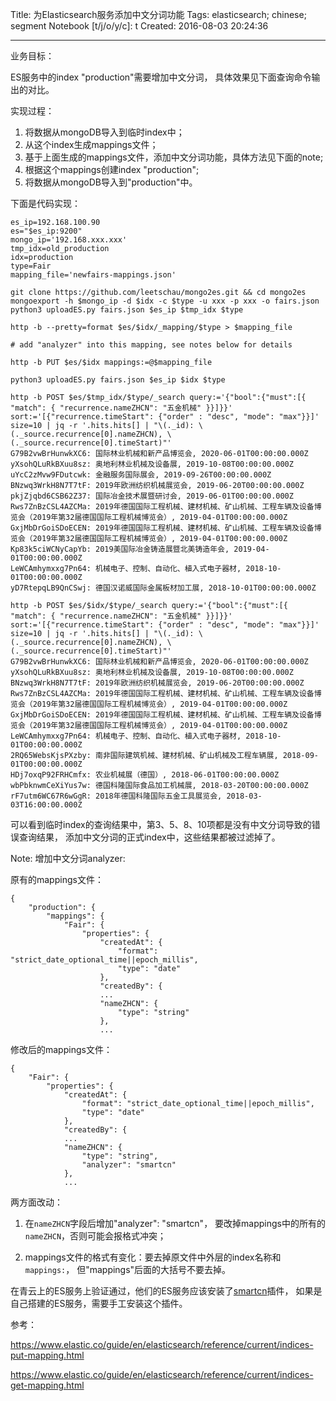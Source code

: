 Title: 为Elasticsearch服务添加中文分词功能
Tags: elasticsearch; chinese; segment
Notebook [t/j/o/y/c]: t
Created: 2016-08-03 20:24:36

------

业务目标：

ES服务中的index "production"需要增加中文分词，
具体效果见下面查询命令输出的对比。

实现过程：

1. 将数据从mongoDB导入到临时index中；
1. 从这个index生成mappings文件；
1. 基于上面生成的mappings文件，添加中文分词功能，具体方法见下面的note;
1. 根据这个mappings创建index "production";
1. 将数据从mongoDB导入到"production"中。

下面是代码实现：
```
es_ip=192.168.100.90
es="$es_ip:9200"
mongo_ip='192.168.xxx.xxx'
tmp_idx=old_production
idx=production
type=Fair
mapping_file='newfairs-mappings.json'

git clone https://github.com/leetschau/mongo2es.git && cd mongo2es
mongoexport -h $mongo_ip -d $idx -c $type -u xxx -p xxx -o fairs.json
python3 uploadES.py fairs.json $es_ip $tmp_idx $type

http -b --pretty=format $es/$idx/_mapping/$type > $mapping_file

# add "analyzer" into this mapping, see notes below for details

http -b PUT $es/$idx mappings:=@$mapping_file

python3 uploadES.py fairs.json $es_ip $idx $type

http -b POST $es/$tmp_idx/$type/_search query:='{"bool":{"must":[{ "match": { "recurrence.nameZHCN": "五金机械" }}]}}' sort:='[{"recurrence.timeStart": {"order" : "desc", "mode": "max"}}]' size=10 | jq -r '.hits.hits[] | "\(._id): \(._source.recurrence[0].nameZHCN), \(._source.recurrence[0].timeStart)"'
G79B2vwBrHunwkXC6: 国际林业机械和新产品博览会, 2020-06-01T00:00:00.000Z
yXsohQLuRkBXuu8sz: 奥地利林业机械及设备展, 2019-10-08T00:00:00.000Z
uYcC2zMvw9FDutcwk: 金融服务国际展会, 2019-09-26T00:00:00.000Z
BNzwq3WrkH8N7T7tF: 2019年欧洲纺织机械展览会, 2019-06-20T00:00:00.000Z
pkjZjqbd6CSB62Z37: 国际冶金技术展暨研讨会, 2019-06-01T00:00:00.000Z
Rws7ZnBzCSL4AZCMa: 2019年德国国际工程机械、建材机械、矿山机械、工程车辆及设备博览会（2019年第32届德国国际工程机械博览会）, 2019-04-01T00:00:00.000Z
GxjMbDrGoiSDoECEN: 2019年德国国际工程机械、建材机械、矿山机械、工程车辆及设备博览会（2019年第32届德国国际工程机械博览会）, 2019-04-01T00:00:00.000Z
Kp83k5ciWCNyCapYb: 2019美国际冶金铸造展暨北美铸造年会, 2019-04-01T00:00:00.000Z
LeWCAmhymxxg7Pn64: 机械电子、控制、自动化、植入式电子器材, 2018-10-01T00:00:00.000Z
yD7RtepqLB9QnCSwj: 德国汉诺威国际金属板材加工展, 2018-10-01T00:00:00.000Z

http -b POST $es/$idx/$type/_search query:='{"bool":{"must":[{ "match": { "recurrence.nameZHCN": "五金机械" }}]}}' sort:='[{"recurrence.timeStart": {"order" : "desc", "mode": "max"}}]' size=10 | jq -r '.hits.hits[] | "\(._id): \(._source.recurrence[0].nameZHCN), \(._source.recurrence[0].timeStart)"'
G79B2vwBrHunwkXC6: 国际林业机械和新产品博览会, 2020-06-01T00:00:00.000Z
yXsohQLuRkBXuu8sz: 奥地利林业机械及设备展, 2019-10-08T00:00:00.000Z
BNzwq3WrkH8N7T7tF: 2019年欧洲纺织机械展览会, 2019-06-20T00:00:00.000Z
Rws7ZnBzCSL4AZCMa: 2019年德国国际工程机械、建材机械、矿山机械、工程车辆及设备博览会（2019年第32届德国国际工程机械博览会）, 2019-04-01T00:00:00.000Z
GxjMbDrGoiSDoECEN: 2019年德国国际工程机械、建材机械、矿山机械、工程车辆及设备博览会（2019年第32届德国国际工程机械博览会）, 2019-04-01T00:00:00.000Z
LeWCAmhymxxg7Pn64: 机械电子、控制、自动化、植入式电子器材, 2018-10-01T00:00:00.000Z
2RQ65WebsKjsPXzby: 南非国际建筑机械、建材机械、矿山机械及工程车辆展, 2018-09-01T00:00:00.000Z
HDj7oxqP92FRHCmfx: 农业机械展（德国）, 2018-06-01T00:00:00.000Z
wbPbknwmCeXiYus7w: 德国科隆国际食品加工机械展, 2018-03-20T00:00:00.000Z
rF7utm6WC67R6wGgR: 2018年德国科隆国际五金工具展览会, 2018-03-03T16:00:00.000Z
```

可以看到临时index的查询结果中，第3、5、8、10项都是没有中文分词导致的错误查询结果，
添加中文分词的正式index中，这些结果都被过滤掉了。


Note: 增加中文分词analyzer:

原有的mappings文件：

```
{
    "production": {
        "mappings": {
            "Fair": {
                "properties": {
                    "createdAt": {
                        "format": "strict_date_optional_time||epoch_millis",
                        "type": "date"
                    },
                    "createdBy": {
                    ...
                    "nameZHCN": {
                        "type": "string"
                    }, 
                    ...
```

修改后的mappings文件：
```
{
    "Fair": {
        "properties": {
            "createdAt": {
                "format": "strict_date_optional_time||epoch_millis",
                "type": "date"
            },
            "createdBy": {
            ...
            "nameZHCN": {
                "type": "string",
                "analyzer": "smartcn"
            }, 
            ...
```

两方面改动：

1. 在`nameZHCN`字段后增加"analyzer": "smartcn"，
   要改掉mappings中的所有的`nameZHCN`，否则可能会报格式冲突；

1. mappings文件的格式有变化：要去掉原文件中外层的index名称和`mappings:`，
   但"mappings"后面的大括号不要去掉。

在青云上的ES服务上验证通过，他们的ES服务应该安装了[smartcn](https://github.com/elastic/elasticsearch-analysis-smartcn)插件，
如果是自己搭建的ES服务，需要手工安装这个插件。

参考：

https://www.elastic.co/guide/en/elasticsearch/reference/current/indices-put-mapping.html

https://www.elastic.co/guide/en/elasticsearch/reference/current/indices-get-mapping.html
